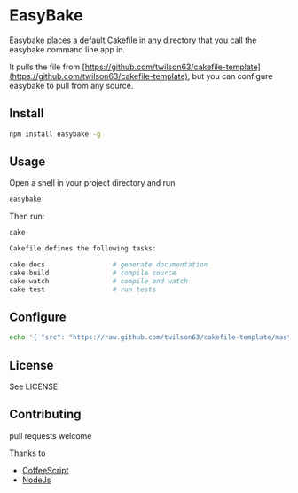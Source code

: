 # EasyBake

Easybake places a default Cakefile in any directory that you call the easybake command line app in.

It pulls the file from [https://github.com/twilson63/cakefile-template](https://github.com/twilson63/cakefile-template), but you can configure easybake to pull from any source.

## Install

``` sh
npm install easybake -g
```

## Usage

Open a shell in your project directory and run

``` sh
easybake
```

Then run:
```sh
cake

Cakefile defines the following tasks:

cake docs                 # generate documentation
cake build                # compile source
cake watch                # compile and watch
cake test                 # run tests

```

## Configure

``` sh
echo '{ "src": "https://raw.github.com/twilson63/cakefile-template/master/Cakefile" }' > ~/.easybake
```

## License

See LICENSE

## Contributing

pull requests welcome

Thanks to 

- [CoffeeScript](http://coffeescript.org)
- [NodeJs](http://nodejs.org)
